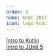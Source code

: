 ```yaml
---
order: 3
name: KCDC 2017
icon: logo kcdc
---
```

[Intro to Kotlin](https://mike-plummer.github.io/intro-to-kotlin/)  
[Intro to JUnit 5](https://mike-plummer.github.io/intro-to-junit5/)
